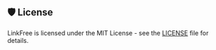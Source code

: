 ## 🛡️ License

LinkFree is licensed under the MIT License - see the [LICENSE](LICENSE) file for details.
